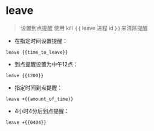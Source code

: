 # leave

> 设置到点提醒
> 使用 kill ｛｛ leave 进程 id ｝｝来清除提醒

- 在指定时间设置提醒：

`leave {{time_to_leave}}`

- 到点提醒设置为中午12点：

`leave {{1200}}`

- 指定时间到点提醒：

`leave +{{amount_of_time}}`

- 4小时4分后到点提醒：

`leave +{{0404}}`

[#]: contributors: ([李峰])
